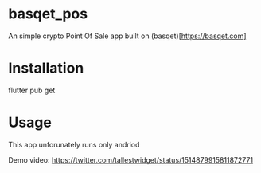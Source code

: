 # basqet_pos

An simple crypto Point Of Sale app built on (basqet)[https://basqet.com]

# Installation

flutter pub get

# Usage

This app unforunately runs only andriod

Demo video: https://twitter.com/tallestwidget/status/1514879915811872771